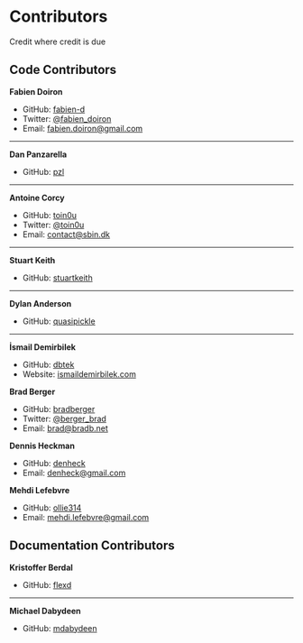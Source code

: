 # Contributors
Credit where credit is due

## Code Contributors

**Fabien Doiron**
* GitHub: [fabien-d](http://github.com/fabien-d)
* Twitter: [@fabien_doiron](http://twitter.com/fabien_doiron)
* Email: fabien.doiron@gmail.com

***

**Dan Panzarella**
* GitHub: [pzl](http://github.com/pzl)

***

**Antoine Corcy**
* GitHub: [toin0u](http://github.com/toin0u)
* Twitter: [@toin0u](https://twitter.com/toin0u)
* Email: contact@sbin.dk

***

**Stuart Keith**
* GitHub: [stuartkeith](http://github.com/stuartkeith)

***

**Dylan Anderson**
* GitHub: [quasipickle](http://github.com/quasipickle)

***

**İsmail Demirbilek**
* GitHub: [dbtek](https://github.com/dbtek)
* Website: [ismaildemirbilek.com](http://ismaildemirbilek.com/)

**Brad Berger**
* GitHub: [bradberger](http://github.com/bradberger)
* Twitter: [@berger_brad](https://twitter.com/berger_brad)
* Email: brad@bradb.net

**Dennis Heckman**
* GitHub: [denheck](https://github.com/denheck)
* Email: denheck@gmail.com

**Mehdi Lefebvre**
* GitHub: [ollie314](https://github.com/ollie314)
* Email: mehdi.lefebvre@gmail.com

## Documentation Contributors

**Kristoffer Berdal**
* GitHub: [flexd](http://github.com/flexd)

***

**Michael Dabydeen**
* GitHub: [mdabydeen](http://github.com/mdabydeen)
